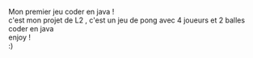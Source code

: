  Mon premier jeu coder en java ! <br>
c'est mon projet de L2 , c'est un jeu de pong avec 4 joueurs et 2 balles coder en java <br>
enjoy !<br>
:) 
